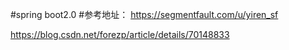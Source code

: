 #spring boot2.0
#参考地址：
https://segmentfault.com/u/yiren_sf

https://blog.csdn.net/forezp/article/details/70148833
